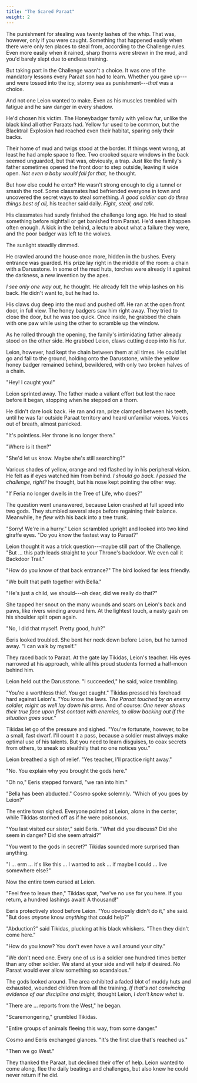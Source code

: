 ```yaml
---
title: "The Scared Paraat"
weight: 2
---
```


The punishment for stealing was twenty lashes of the whip. That was, however, only if you were caught. Something that happened easily when there were only ten places to steal from, according to the Challenge rules. Even more easily when it rained, sharp thorns were strewn in the mud, and you'd barely slept due to endless training.

But taking part in the Challenge wasn't a choice. It was one of the mandatory lessons every Paraat son had to learn. Whether you gave up---and were tossed into the icy, stormy sea as punishment---_that_ was a choice.

And not one Leion wanted to make. Even as his muscles trembled with fatigue and he saw danger in every shadow.

He'd chosen his victim. The Honeybadger family with yellow fur, unlike the black kind all other Paraats had. Yellow fur used to be common, but the Blacktrail Explosion had reached even their habitat, sparing only their backs.

Their home of mud and twigs stood at the border. If things went wrong, at least he had ample space to flee. Two crooked square windows in the back seemed unguarded, but that was, obviously, a trap. Just like the family's father sometimes opened the front door to step outside, leaving it wide open. _Not even a baby would fall for that,_ he thought.

But how else could he enter? He wasn't strong enough to dig a tunnel or smash the roof. Some classmates had befriended everyone in town and uncovered the secret ways to steal something. _A good soldier can do three things best of all,_ his teacher said daily. _Fight, steal, and talk._

His classmates had surely finished the challenge long ago. He had to steal something before nightfall or get banished from Paraat. He'd seen it happen often enough. A kick in the behind, a lecture about what a failure they were, and the poor badger was left to the wolves.

The sunlight steadily dimmed.

He crawled around the house once more, hidden in the bushes. Every entrance was guarded. His prize lay right in the middle of the room: a chain with a Darusstone. In some of the mud huts, torches were already lit against the darkness, a new invention by the apes.

_I see only one way out,_ he thought. He already felt the whip lashes on his back. He didn't want to, but he had to.

His claws dug deep into the mud and pushed off. He ran at the open front door, in full view. The honey badgers saw him right away. They tried to close the door, but he was too quick. Once inside, he grabbed the chain with one paw while using the other to scramble up the window.

As he rolled through the opening, the family's intimidating father already stood on the other side. He grabbed Leion, claws cutting deep into his fur. 

Leion, however, had kept the chain between them at all times. He could let go and fall to the ground, holding onto the Darusstone, while the yellow honey badger remained behind, bewildered, with only two broken halves of a chain.

"Hey! I caught you!" 

Leion sprinted away. The father made a valiant effort but lost the race before it began, stopping when he stepped on a thorn.

He didn't dare look back. He ran and ran, prize clamped between his teeth, until he was far outside Paraat territory and heard unfamiliar voices. Voices out of breath, almost panicked.

"It's pointless. Her throne is no longer there."

"Where is it then?"

"She'd let us know. Maybe she's still searching?"

Various shades of yellow, orange and red flashed by in his peripheral vision. He felt as if eyes watched him from behind. _I should go back. I passed the challenge, right?_ he thought, but his nose kept pointing the other way.

"If Feria no longer dwells in the Tree of Life, who does?"

The question went unanswered, because Leion crashed at full speed into two gods. They stumbled several steps before regaining their balance. Meanwhile, he _flew_ with his back into a tree trunk.

"Sorry! We're in a hurry." Leion scrambled upright and looked into two kind giraffe eyes. "Do you know the fastest way to Paraat?"

Leion thought it was a trick question---maybe still part of the Challenge. "But ... this path leads straight to your Throne's backdoor. We even call it Backdoor Trail."

"How do you know of that back entrance?" The bird looked far less friendly.

"We built that path together with Bella."

"He's just a child, we should---oh dear, did we really do that?" 

She tapped her snout on the many wounds and scars on Leion's back and paws, like rivers winding around him. At the lightest touch, a nasty gash on his shoulder split open again.

"No, I did that myself. Pretty good, huh?"

Eeris looked troubled. She bent her neck down before Leion, but he turned away. "I can walk by myself."

They raced back to Paraat. At the gate lay Tikidas, Leion's teacher. His eyes narrowed at his approach, while all his proud students formed a half-moon behind him.

Leion held out the Darusstone. "I succeeded," he said, voice trembling.

"You're a worthless thief. You got caught." Tikidas pressed his forehead hard against Leion's. "You know the laws. _The Paraat touched by an enemy soldier, might as well lay down his arms_. And of course: _One never shows their true face upon first contact with enemies, to allow backing out if the situation goes sour._"

Tikidas let go of the pressure and sighed. "You're fortunate, however, to be a small, fast dwarf. I'll count it a pass, because a soldier must always make optimal use of his talents. But you need to learn disguises, to coax secrets from others, to sneak so stealthily that no one notices you."

Leion breathed a sigh of relief. "Yes teacher, I'll practice right away."

"No. You explain why you brought the gods here."

"Oh no," Eeris stepped forward, "we ran into him."

"Bella has been abducted." Cosmo spoke solemnly. "Which of you goes by Leion?"

The entire town sighed. Everyone pointed at Leion, alone in the center, while Tikidas stormed off as if he were poisonous.

"You last visited our sister," said Eeris. "What did you discuss? Did she seem in danger? Did she seem afraid?"

"You went to the gods in secret?" Tikidas sounded more surprised than anything.

"I ... erm ... it's like this ... I wanted to ask ... if maybe I could ... live somewhere else?"

Now the entire town cursed at Leion.

"Feel free to leave then," Tikidas spat, "we've no use for you here. If you return, a hundred lashings await! A thousand!"

Eeris protectively stood before Leion. "You obviously didn't do it," she said. "But does _anyone_ know _anything_ that could help?"

"Abduction?" said Tikidas, plucking at his black whiskers. "Then they didn't come here."

"How do you know? You don't even have a wall around your city."

"We don't need one. Every one of us is a soldier one hundred times better than any other soldier. We stand at your side and will help if desired. No Paraat would ever allow something so scandalous."

The gods looked around. The area exhibited a faded blot of muddy huts and exhausted, wounded children from all the training. _If that's not convincing evidence of our discipline and might,_ thought Leion, _I don't know what is._

"There are ... reports from the West," he began.

"Scaremongering," grumbled Tikidas.

"Entire groups of animals fleeing this way, from some danger."

Cosmo and Eeris exchanged glances. "It's the first clue that's reached us."

"Then we go West." 

They thanked the Paraat, but declined their offer of help. Leion wanted to come along, flee the daily beatings and challenges, but also knew he could never return if he did.
